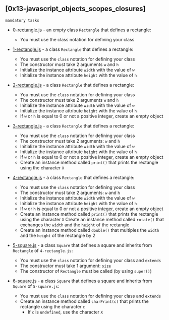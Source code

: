 ## [0x13-javascript_objects_scopes_closures]

`mandatory tasks`

* [0-rectangle.js](https://github.com/j88moja-code/alx-higher_level_programming/blob/main/0x13-javascript_objects_scopes_closures/0-rectangle.js) - an empty class `Rectangle` that defines a rectangle:

	* You must use the class notation for defining your class

* [1-rectangle.js](https://github.com/j88moja-code/alx-higher_level_programming/blob/main/0x13-javascript_objects_scopes_closures/1-rectangle.js) -  a class `Rectangle` that defines a rectangle:

	* You must use the `class` notation for defining your class
	* The constructor must take 2 arguments `w` and `h`
	* Initialize the instance attribute `width` with the value of `w`
	* Initialize the instance attribute `height` with the value of `h`

* [2-rectangle.js](https://github.com/j88moja-code/alx-higher_level_programming/blob/main/0x13-javascript_objects_scopes_closures/2-rectangle.js) - a class `Rectangle` that defines a rectangle:

	* You must use the `class` notation for defining your class
	* The constructor must take 2 arguments `w` and `h`
	* Initialize the instance attribute `width` with the value of `w`
	* Initialize the instance attribute `height` with the value of `h`
	* If `w` or `h` is equal to 0 or not a positive integer, create an empty object

* [3-rectangle.js](https://github.com/j88moja-code/alx-higher_level_programming/blob/main/0x13-javascript_objects_scopes_closures/3-rectangle.js) - a class `Rectangle` that defines a rectangle:

	* You must use the `class` notation for defining your class
	* The constructor must take 2 arguments: `w` and `h`
	* Initialize the instance attribute `width` with the value of `w`
	* Initialize the instance attribute `height` with the value of `h`
	* If `w` or `h` is equal to 0 or not a positive integer, create an empty object
	* Create an instance method called `print()` that prints the rectangle using the character `X`

* [4-rectangle.js](https://github.com/j88moja-code/alx-higher_level_programming/blob/main/0x13-javascript_objects_scopes_closures/4-rectangle.js) - a class `Rectangle` that defines a rectangle:

	* You must use the `class` notation for defining your class
	* The constructor must take 2 arguments: `w` and `h`
	* Initialize the instance attribute `width` with the value of `w`
	* Initialize the instance attribute `height` with the value of `h`
	* If `w` or `h` is equal to 0 or not a positive integer, create an empty object
	* Create an instance method called `print()` that prints the rectangle using the character `X`
Create an instance method called `rotate()` that exchanges the `width` and the `height` of the rectangle
	* Create an instance method called `double()` that multiples the `width` and the `height` of the rectangle by 2

* [5-square.js](https://github.com/j88moja-code/alx-higher_level_programming/blob/main/0x13-javascript_objects_scopes_closures/5-square.js) - a class `Square` that defines a square and inherits from `Rectangle` of `4-rectangle.js`:

	* You must use the `class` notation for defining your class and `extends`
	* The constructor must take 1 argument: ``size``
	* The constructor of `Rectangle` must be called (by using `super()`)

* [6-square.js](https://github.com/j88moja-code/alx-higher_level_programming/blob/main/0x13-javascript_objects_scopes_closures/6-square.js) - a class `Square` that defines a square and inherits from `Square` of `5-square.js`:

	* You must use the `class` notation for defining your class and `extends`
	* Create an instance method called `charPrint(c)` that prints the rectangle using the character `c`
		* If `c` is `undefined`, use the character `X`
